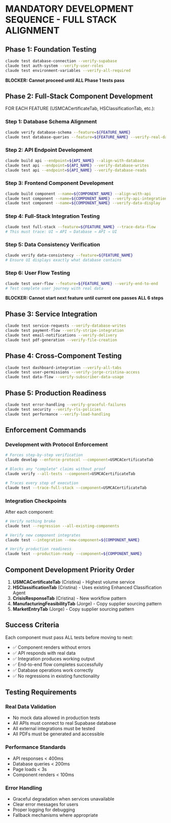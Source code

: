 # MANDATORY DEVELOPMENT SEQUENCE - FULL STACK ALIGNMENT

## Phase 1: Foundation Testing
```bash
claude test database-connection --verify-supabase
claude test auth-system --verify-user-roles
claude test environment-variables --verify-all-required
```

**BLOCKER: Cannot proceed until ALL Phase 1 tests pass**

## Phase 2: Full-Stack Component Development
FOR EACH FEATURE (USMCACertificateTab, HSClassificationTab, etc.):

### Step 1: Database Schema Alignment
```bash
claude verify database-schema --feature=${FEATURE_NAME}
claude test database-queries --feature=${FEATURE_NAME} --verify-real-data
```

### Step 2: API Endpoint Development
```bash
claude build api --endpoint=${API_NAME} --align-with-database
claude test api --endpoint=${API_NAME} --verify-database-writes
claude test api --endpoint=${API_NAME} --verify-database-reads
```

### Step 3: Frontend Component Development
```bash
claude build component --name=${COMPONENT_NAME} --align-with-api
claude test component --name=${COMPONENT_NAME} --verify-api-integration
claude test component --name=${COMPONENT_NAME} --verify-data-display
```

### Step 4: Full-Stack Integration Testing
```bash
claude test full-stack --feature=${FEATURE_NAME} --trace-data-flow
# This must trace: UI → API → Database → API → UI
```

### Step 5: Data Consistency Verification
```bash
claude verify data-consistency --feature=${FEATURE_NAME}
# Ensure UI displays exactly what database contains
```

### Step 6: User Flow Testing
```bash
claude test user-flow --feature=${FEATURE_NAME} --verify-end-to-end
# Test complete user journey with real data
```

**BLOCKER: Cannot start next feature until current one passes ALL 6 steps**

## Phase 3: Service Integration
```bash
claude test service-requests --verify-database-writes
claude test payment-flow --verify-stripe-integration
claude test email-notifications --verify-delivery
claude test pdf-generation --verify-file-creation
```

## Phase 4: Cross-Component Testing
```bash
claude test dashboard-integration --verify-all-tabs
claude test user-permissions --verify-jorge-cristina-access
claude test data-flow --verify-subscriber-data-usage
```

## Phase 5: Production Readiness
```bash
claude test error-handling --verify-graceful-failures
claude test security --verify-rls-policies
claude test performance --verify-load-handling
```

## Enforcement Commands

### Development with Protocol Enforcement
```bash
# Forces step-by-step verification
claude develop --enforce-protocol --component=USMCACertificateTab

# Blocks any "complete" claims without proof
claude verify --all-tests --component=USMCACertificateTab

# Traces every step of execution
claude test --trace-full-stack --component=USMCACertificateTab
```

### Integration Checkpoints
After each component:
```bash
# Verify nothing broke
claude test --regression --all-existing-components

# Verify new component integrates
claude test --integration --new-component=${COMPONENT_NAME}

# Verify production readiness
claude test --production-ready --component=${COMPONENT_NAME}
```

## Component Development Priority Order

1. **USMCACertificateTab** (Cristina) - Highest volume service
2. **HSClassificationTab** (Cristina) - Uses existing Enhanced Classification Agent
3. **CrisisResponseTab** (Cristina) - New workflow pattern
4. **ManufacturingFeasibilityTab** (Jorge) - Copy supplier sourcing pattern
5. **MarketEntryTab** (Jorge) - Copy supplier sourcing pattern

## Success Criteria

Each component must pass ALL tests before moving to next:
- ✅ Component renders without errors
- ✅ API responds with real data
- ✅ Integration produces working output
- ✅ End-to-end flow completes successfully
- ✅ Database operations work correctly
- ✅ No regressions in existing functionality

## Testing Requirements

### Real Data Validation
- No mock data allowed in production tests
- All APIs must connect to real Supabase database
- All external integrations must be tested
- All PDFs must be generated and accessible

### Performance Standards
- API responses < 400ms
- Database queries < 200ms
- Page loads < 3s
- Component renders < 100ms

### Error Handling
- Graceful degradation when services unavailable
- Clear error messages for users
- Proper logging for debugging
- Fallback mechanisms where appropriate